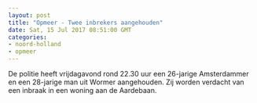 ```yaml
---
layout: post
title: "Opmeer - Twee inbrekers aangehouden"
date: Sat, 15 Jul 2017 08:51:00 GMT
categories: 
- noord-holland 
- opmeer 
---
```


De politie heeft vrijdagavond rond 22.30 uur een 26-jarige Amsterdammer en een 28-jarige man uit Wormer aangehouden. Zij worden verdacht van een inbraak in een woning aan de Aardebaan.
